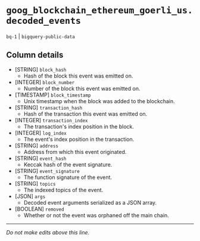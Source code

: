 # `goog_blockchain_ethereum_goerli_us.decoded_events`
`bq-1` | `bigquery-public-data`

## Column details
* [STRING]    `block_hash`
  - Hash of the block this event was emitted on.
* [INTEGER]   `block_number`
  - Number of the block this event was emitted on.
* [TIMESTAMP] `block_timestamp`
  - Unix timestamp when the block was added to the blockchain.
* [STRING]    `transaction_hash`
  - Hash of the transaction this event was emitted on.
* [INTEGER]   `transaction_index`
  - The transaction's index position in the block.
* [INTEGER]   `log_index`
  - The event's index position in the transaction.
* [STRING]    `address`
  - Address from which this event originated.
* [STRING]    `event_hash`
  - Keccak hash of the event signature.
* [STRING]    `event_signature`
  - The function signature of the event.
* [STRING]    `topics`
  - The indexed topics of the event.
* [JSON]      `args`
  - Decoded event arguments serialized as a JSON array.
* [BOOLEAN]   `removed`
  - Whether or not the event was orphaned off the main chain.

-------------------------------------------------------------------------------
*Do not make edits above this line.*
